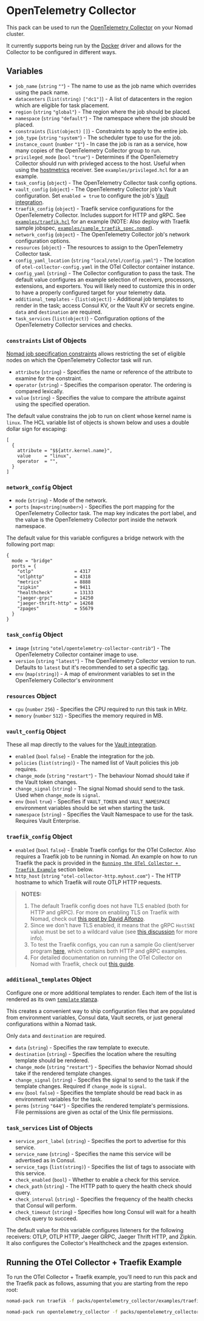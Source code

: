 # OpenTelemetry Collector

This pack can be used to run the [OpenTelemetry Collector][collector] on your Nomad cluster.

It currently supports being run by the [Docker][docker_driver] driver and allows for the Collector to be configured in
different ways.

## Variables

- `job_name` (`string` `""`) - The name to use as the job name which overrides using the pack name.
- `datacenters` (`list(string)` `["dc1"]`) - A list of datacenters in the region which are eligible for task placement.
- `region` (`string` `"global"`) - The region where the job should be placed.
- `namespace` (`string` `"default"`) - The namespace where the job should be placed.
- `constraints` (`list(object)` `[]`) - Constraints to apply to the entire job.
- `job_type` (`string` `"system"`) - The scheduler type to use for the job.
- `instance_count` (`number` `"1"`) - In case the job is ran as a service, how many copies of the OpenTelemetry
  Collector group to run.
- `privileged_mode` (`bool` `"true"`) - Determines if the OpenTelemetry Collector should run with privleged access to
  the host. Useful when using the [hostmetrics][hostmetricsreceiver] receiver. See `examples/privileged.hcl` for a an
  example.
- `task_config` (`object`) - The OpenTelemetry Collector task config options.
- `vault_config` (`object`) - The OpenTelemetry Collector job's Vault configuration. Set `enabled = true` to configure
  the job's [Vault integration][vault_integration].
- `traefik_config` (`object`) - Traefik service configurations for the OpenTelemetry Collector. Includes support for
  HTTP and gRPC. See [`examples/traefik.hcl`](examples/traefik.hcl) for an example (NOTE: Also deploy with Traefik
  sample jobspec, [`examples/sample_traefik_spec.nomad`](examples/sample_traefik_spec.nomad)).
- `network_config` (`object`) - The OpenTelemetry Collector job's network configuration options.
- `resources` (`object`) - The resources to assign to the OpenTelemetry Collector task.
- `config_yaml_location` (`string` `"local/otel/config.yaml"`) - The location of `otel-collector-config.yaml` in the
  OTel Collector container instance.
- `config_yaml` (`string`) - The Collector configuration to pass the task. The default value configures an example
  selection of receivers, processors, extensions, and exporters. You will likely need to customize this in order to
  have a properly configured target for your telemetry data.
- `additional_templates` - (`list(object)`) - Additional job templates to render in the task; access Consul KV, or the
  Vault KV or secrets engine. `data` and `destination` are required.
- `task_services` (`list(object)`) - Configuration options of the OpenTelemetry Collector services and checks.

### `constraints` List of Objects

[Nomad job specification constraints][job_constraint] allows restricting the set of eligible nodes on which the
OpenTelemetry Collector task will run.

- `attribute` (`string`) - Specifies the name or reference of the attribute to examine for the constraint.
- `operator` (`string`) - Specifies the comparison operator. The ordering is compared lexically.
- `value` (`string`) - Specifies the value to compare the attribute against using the specified operation.

The default value constrains the job to run on client whose kernel name is `linux`. The HCL variable list of objects is
shown below and uses a double dollar sign for escaping:

```hcl
[
  {
    attribute = "$${attr.kernel.name}",
    value     = "linux",
    operator  = "",
  }
]
```

### `network_config` Object

- `mode` (`string`) - Mode of the network.
- `ports` (`map<string|number>`) - Specifies the port mapping for the OpenTelemetry Collector task. The map key
  indicates the port label, and the value is the OpenTelemetry Collector port inside the network namespace.

The default value for this variable configures a bridge network with the following port map:

```hcl
{
  mode = "bridge"
  ports = {
    "otlp"               = 4317
    "otlphttp"           = 4318
    "metrics"            = 8888
    "zipkin"             = 9411
    "healthcheck"        = 13133
    "jaeger-grpc"        = 14250
    "jaeger-thrift-http" = 14268
    "zpages"             = 55679
  }
}
```

### `task_config` Object

- `image` (`string` `"otel/opentelemetry-collector-contrib"`) - The OpenTelemetry Collector container image to use.
- `version` (`string` `"latest"`) - The OpenTelemetry Collector version to run. Defaults to `latest` but it's
  recommended to set a specific [tag][otel_docker_tags].
- `env` (`map(string)`) - A map of environment variables to set in the OpenTelemery Collector's environment

### `resources` Object

- `cpu` (`number` `256`) - Specifies the CPU required to run this task in MHz.
- `memory` (`number` `512`) - Specifies the memory required in MB.

### `vault_config` Object

These all map directly to the values for the [Vault integration][vault_integration].

- `enabled` (`bool` `false`) - Enable the integration for the job.
- `policies` (`list(string)`) - The named list of Vault policies this job requires.
- `change_mode` (`string` `"restart"`) - The behaviour Nomad should take if the Vault token changes.
- `change_signal` (`string`) - The signal Nomad should send to the task. Used when `change_mode` is `signal`.
- `env` (`bool` `true`) - Specifies if `VAULT_TOKEN` and `VAULT_NAMESPACE` environment variables should be set when
  starting the task.
- `namespace` (`string`) - Specifies the Vault Namespace to use for the task. Requires Vault Enterprise.

### `traefik_config` Object

- `enabled` (`bool` `false`) - Enable Traefik configs for the OTel Collector. Also requires a Traefik job to be running
  in Nomad. An example on how to run Traefik the pack is provided in the [`Running the OTel Collector + Traefik
  Example`](#running-the-otel-collector--traefik-example) section below.
- `http_host` (`string` `"otel-collector-http.myhost.com"`) - The HTTP hostname to which Traefik will route OTLP HTTP
  requests.

> **NOTES:**
> 1. The default Traefik config does not have TLS enabled (both for HTTP and gRPC). For more on enabling TLS on Traefik
> with Nomad, check out [this post by David Alfonzo](https://storiesfromtheherd.com/traefik-in-nomad-using-consul-and-tls-5be0007794ee).
> 2. Since we don't have TLS enabled, it means that the gRPC `HostSNI` value must be set to a wildcard value (see [this
> discussion](https://community.traefik.io/t/configuration-of-non-http-port-without-tls/5901/2) for more info).
> 3. To test the Traefik configs, you can run a sample Go client/server program
> [here](https://github.com/avillela/go-otel-instrumentation), which contains both HTTP and gRPC examples.
> 4. For detailed documentation on running the OTel Collector on Nomad with Traefik, check out
> [this guide](https://adri-v.medium.com/4eaf009b8382?source=friends_link&sk=a1a0612a156d20e86549bd925d419bc3).

### `additional_templates` Object

Configure one or more additional templates to render. Each item of the list is rendered as its own
[`template` stanza][template_stanza].

This creates a convenient way to ship configuration files that are populated from environment variables, Consul data,
Vault secrets, or just general configurations within a Nomad task.

Only `data` and `destination` are required.

- `data` (`string`) - Specifies the raw template to execute.
- `destination` (`string`) - Specifies the location where the resulting template should be rendered.
- `change_mode` (`string` `"restart"`) - Specifies the behavior Nomad should take if the rendered template changes.
- `change_signal` (`string`) - Specifies the signal to send to the task if the template changes. Required if
  `change_mode` is `signal`.
- `env` (`bool` `false`) - Specifies the template should be read back in as environment variables for the task.
- `perms` (`string` `"644"`) - Specifies the rendered template's permissions. File permissions are given as octal of
  the Unix file permissions.

### `task_services` List of Objects

- `service_port_label` (`string`) - Specifies the port to advertise for this service.
- `service_name` (`string`) - Specifies the name this service will be advertised as in Consul.
- `service_tags` (`list(string)`) - Specifies the list of tags to associate with this service.
- `check_enabled` (`bool`) - Whether to enable a check for this service.
- `check_path` (`string`) - The HTTP path to query the health check should query.
- `check_interval` (`string`) - Specifies the frequency of the health checks that Consul will perform.
- `check_timeout` (`string`) - Specifies how long Consul will wait for a health check query to succeed.

The default value for this variable configures listeners for the following receivers: OTLP, OTLP HTTP, Jaeger GRPC,
Jaeger Thrift HTTP, and Zipkin. It also configures the Collector's Healthcheck and the zpages extension.

## Running the OTel Collector + Traefik Example

To run the OTel Collector + Traefik example, you'll need to run this pack and the Traefik pack as follows, assuming that you are starting from the repo root:

```bash
nomad-pack run traefik -f packs/opentelemetry_collector/examples/traefik_vars.hcl

nomad-pack run opentelemetry_collector -f packs/opentelemetry_collector/examples/with_traefik.hcl
```

[collector]: https://opentelemetry.io/docs/collector
[docker_driver]: https://www.nomadproject.io/docs/drivers/docker
[hostmetricsreceiver]: https://github.com/open-telemetry/opentelemetry-collector-contrib/tree/main/receiver/hostmetricsreceiver#host-metrics-receiver
[job_constraint]: https://www.nomadproject.io/docs/job-specification/constraint
[otel_docker_tags]: https://hub.docker.com/r/otel/opentelemetry-collector-contrib/tags
[template_stanza]: https://www.nomadproject.io/docs/job-specification/template
[vault_integration]: https://www.nomadproject.io/docs/job-specification/vault
